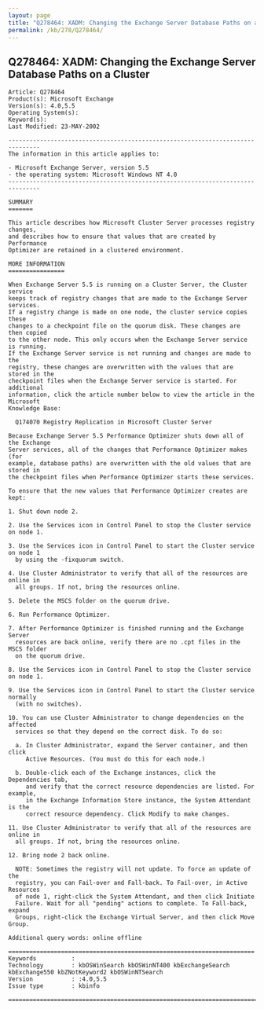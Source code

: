 ```yaml
---
layout: page
title: "Q278464: XADM: Changing the Exchange Server Database Paths on a Cluster"
permalink: /kb/278/Q278464/
---
```


## Q278464: XADM: Changing the Exchange Server Database Paths on a Cluster

	Article: Q278464
	Product(s): Microsoft Exchange
	Version(s): 4.0,5.5
	Operating System(s): 
	Keyword(s): 
	Last Modified: 23-MAY-2002
	
	-------------------------------------------------------------------------------
	The information in this article applies to:
	
	- Microsoft Exchange Server, version 5.5 
	- the operating system: Microsoft Windows NT 4.0 
	-------------------------------------------------------------------------------
	
	SUMMARY
	=======
	
	This article describes how Microsoft Cluster Server processes registry changes,
	and describes how to ensure that values that are created by Performance
	Optimizer are retained in a clustered environment.
	
	MORE INFORMATION
	================
	
	When Exchange Server 5.5 is running on a Cluster Server, the Cluster service
	keeps track of registry changes that are made to the Exchange Server services.
	If a registry change is made on one node, the cluster service copies these
	changes to a checkpoint file on the quorum disk. These changes are then copied
	to the other node. This only occurs when the Exchange Server service is running.
	If the Exchange Server service is not running and changes are made to the
	registry, these changes are overwritten with the values that are stored in the
	checkpoint files when the Exchange Server service is started. For additional
	information, click the article number below to view the article in the Microsoft
	Knowledge Base:
	
	  Q174070 Registry Replication in Microsoft Cluster Server
	
	Because Exchange Server 5.5 Performance Optimizer shuts down all of the Exchange
	Server services, all of the changes that Performance Optimizer makes (for
	example, database paths) are overwritten with the old values that are stored in
	the checkpoint files when Performance Optimizer starts these services.
	
	To ensure that the new values that Performance Optimizer creates are kept:
	
	1. Shut down node 2.
	
	2. Use the Services icon in Control Panel to stop the Cluster service on node 1.
	
	3. Use the Services icon in Control Panel to start the Cluster service on node 1
	  by using the -fixquorum switch.
	
	4. Use Cluster Administrator to verify that all of the resources are online in
	  all groups. If not, bring the resources online.
	
	5. Delete the MSCS folder on the quorum drive.
	
	6. Run Performance Optimizer.
	
	7. After Performance Optimizer is finished running and the Exchange Server
	  resources are back online, verify there are no .cpt files in the MSCS folder
	  on the quorum drive.
	
	8. Use the Services icon in Control Panel to stop the Cluster service on node 1.
	
	9. Use the Services icon in Control Panel to start the Cluster service normally
	  (with no switches).
	
	10. You can use Cluster Administrator to change dependencies on the affected
	  services so that they depend on the correct disk. To do so:
	
	  a. In Cluster Administrator, expand the Server container, and then click
	     Active Resources. (You must do this for each node.)
	
	  b. Double-click each of the Exchange instances, click the Dependencies tab,
	     and verify that the correct resource dependencies are listed. For example,
	     in the Exchange Information Store instance, the System Attendant is the
	     correct resource dependency. Click Modify to make changes.
	
	11. Use Cluster Administrator to verify that all of the resources are online in
	  all groups. If not, bring the resources online.
	
	12. Bring node 2 back online.
	
	  NOTE: Sometimes the registry will not update. To force an update of the
	  registry, you can Fail-over and Fall-back. To Fail-over, in Active Resources
	  of node 1, right-click the System Attendant, and then click Initiate
	  Failure. Wait for all "pending" actions to complete. To Fall-back, expand
	  Groups, right-click the Exchange Virtual Server, and then click Move Group.
	
	Additional query words: online offline
	
	======================================================================
	Keywords          :  
	Technology        : kbOSWinSearch kbOSWinNT400 kbExchangeSearch kbExchange550 kbZNotKeyword2 kbOSWinNTSearch
	Version           : :4.0,5.5
	Issue type        : kbinfo
	
	=============================================================================
	
